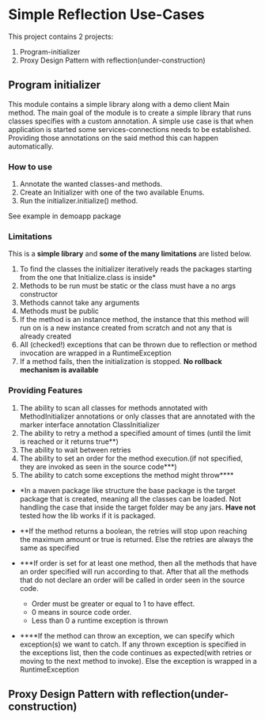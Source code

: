 # Simple Reflection Use-Cases

This project contains 2 projects:

1. Program-initializer
2. Proxy Design Pattern with reflection(under-construction)

## Program initializer

This module contains a simple library along with a demo client Main method. The main goal of the module is to create a simple library that runs classes
specifies with a custom annotation. A simple use case is that when application is started some services-connections needs to be established. Providing those
annotations on the said method this can happen automatically.

### How to use

1. Annotate the wanted classes-and methods.
2. Create an Initializer with one of the two available Enums.
3. Run the initializer.initialize() method.

See example in demoapp package

### Limitations

This is a **simple library** and **some of the many limitations** are listed below.

1. To find the classes the initializer iteratively reads the packages starting from the one that Initialize.class is inside*
2. Methods to be run must be static or the class must have a no args constructor
3. Methods cannot take any arguments
4. Methods must be public
5. If the method is an instance method, the instance that this method will run on is a new instance created from scratch and not any that is already created
6. All (checked!) exceptions that can be thrown due to reflection or method invocation are wrapped in a RuntimeException
7. If a method fails, then the initialization is stopped. **No rollback mechanism is available**

### Providing Features

1. The ability to scan all classes for methods annotated with MethodInitializer annotations or only classes that are annotated with the marker interface
   annotation ClassInitializer
2. The ability to retry a method a specified amount of times (until the limit is reached or it returns true**)
3. The ability to wait between retries
4. The ability to set an order for the method execution.(if not specified, they are invoked as seen in the source code***)
5. The ability to catch some exceptions the method might throw****

- *In a maven package like structure the base package is the target package that is created, meaning all the classes can be loaded. Not handling the case that
  inside the target folder may be any jars. **Have not** tested how the lib works if it is packaged.
- **If the method returns a boolean, the retries will stop upon reaching the maximum amount or true is returned. Else the retries are always the same as
  specified

- ***If order is set for at least one method, then all the methods that have an order specified will run according to that. After that all the methods that do
  not declare an order will be called in order seen in the source code.
    - Order must be greater or equal to 1 to have effect.
    - 0 means in source code order.
    - Less than 0 a runtime exception is thrown

- ****If the method can throw an exception, we can specify which exception(s) we want to catch. If any thrown exception is specified in the exceptions list,
  then the code continues as expected(with retries or moving to the next method to invoke). Else the exception is wrapped in a RuntimeException

## Proxy Design Pattern with reflection(under-construction)